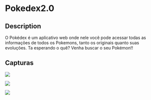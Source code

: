 # Pokedex2.0

## Description
O Pokédex é um aplicativo web onde nele você pode acessar todas as informações de todos os Pokemons, tanto os originais quanto suas evoluções.
Ta esperando o quê? Venha buscar o seu Pokémon!! 

## Capturas

<p aling="center">
    <img src="assets/To_Readme/PokedexImage1.png">
</p>

<p aling="center">
    <img src="assets/To_Readme/PokedexImage2.png">
</p>

<p aling="center">
    <img src="assets/To_Readme/PokedexImage3.png">
</p>
